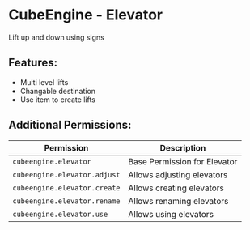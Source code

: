 # CubeEngine - Elevator
Lift up and down using signs

## Features:
 - Multi level lifts
 - Changable destination
 - Use item to create lifts

## Additional Permissions:

| Permission | Description |
| --- | --- |
| `cubeengine.elevator` | Base Permission for Elevator |
| `cubeengine.elevator.adjust` | Allows adjusting elevators |
| `cubeengine.elevator.create` | Allows creating elevators |
| `cubeengine.elevator.rename` | Allows renaming elevators |
| `cubeengine.elevator.use` | Allows using elevators |

